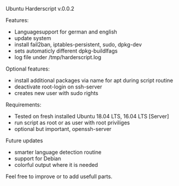 Ubuntu Harderscript v.0.0.2

Features:
- Languagesupport for german and english
- update system
- install fail2ban, iptables-persistent, sudo, dpkg-dev
- sets automaticly different dpkg-buildlfags
- log file under /tmp/harderscript.log

Optional features:
- install additional packages via name for apt during script routine
- deactivate root-login on ssh-server
- creates new user with sudo rights

Requirements:
- Tested on fresh installed Ubuntu 18.04 LTS, 16.04 LTS [Server]
- run script as root or as user with root priviliges
- optional but important, openssh-server

Future updates
- smarter language detection routine
- support for Debian
- colorful output where it is needed

Feel free to improve or to add usefull parts. 
